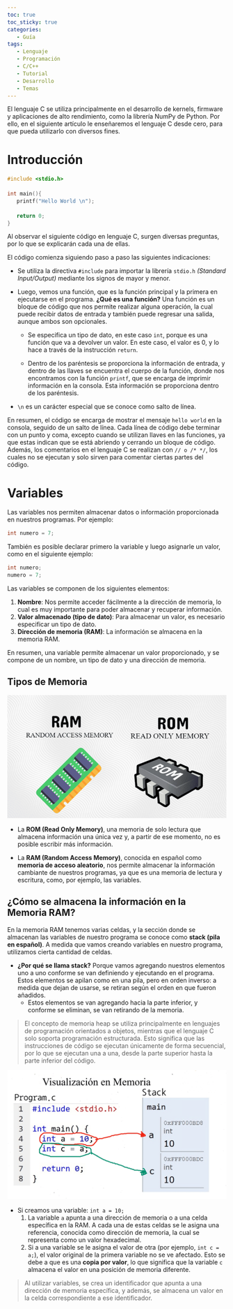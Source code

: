 ```yaml
---
toc: true 
toc_sticky: true
categories: 
   - Guía
tags:
   - Lenguaje
   - Programación
   - C/C++
   - Tutorial
   - Desarrollo
   - Temas
---
```


El lenguaje C se utiliza principalmente en el desarrollo de kernels, firmware y aplicaciones de alto rendimiento, como la librería NumPy de Python. Por ello, en el siguiente artículo le enseñaremos el lenguaje C desde cero, para que pueda utilizarlo con diversos fines.

# Introducción 
```c
#include <stdio.h>

int main(){
   printf("Hello World \n");

   return 0;
}
```

Al observar el siguiente código en lenguaje C, surgen diversas preguntas, por lo que se explicarán cada una de ellas.

El código comienza siguiendo paso a paso las siguientes indicaciones:

- Se utiliza la directiva ```#include``` para importar la librería ```stdio.h``` *(Standard Input/Output)* mediante los signos de mayor y menor.

- Luego, vemos una función, que es la función principal y la primera en ejecutarse en el programa. **¿Qué es una función?** Una función es un bloque de código que nos permite realizar alguna operación, la cual puede recibir datos de entrada y también puede regresar una salida, aunque ambos son opcionales.
    
    - Se especifica un tipo de dato, en este caso ```int```, porque es una función que va a devolver un valor. En este caso, el valor es 0, y lo hace a través de la instrucción ```return```.

    - Dentro de los paréntesis se proporciona la información de entrada, y dentro de las llaves se encuentra el cuerpo de la función, donde nos encontramos con la función ```printf```, que se encarga de imprimir información en la consola. Esta información se proporciona dentro de los paréntesis.

- ```\n``` es un carácter especial que se conoce como salto de línea. 

En resumen, el código se encarga de mostrar el mensaje ```hello world``` en la consola, seguido de un salto de línea. Cada línea de código debe terminar con un punto y coma, excepto cuando se utilizan llaves en las funciones, ya que estas indican que se está abriendo y cerrando un bloque de código. Además, los comentarios en el lenguaje C se realizan con ```// o /* */```, los cuales no se ejecutan y solo sirven para comentar ciertas partes del código.

# Variables
Las variables nos permiten almacenar datos o información proporcionada en nuestros programas. Por ejemplo:

```c
int numero = 7;
```

También es posible declarar primero la variable y luego asignarle un valor, como en el siguiente ejemplo:

```c
int numero;
numero = 7;
```

Las variables se componen de los siguientes elementos:

1. **Nombre**: Nos permite acceder fácilmente a la dirección de memoria, lo cual es muy importante para poder almacenar y recuperar información.
2. **Valor almacenado (tipo de dato)**: Para almacenar un valor, es necesario especificar un tipo de dato.
3. **Dirección de memoria (RAM)**: La información se almacena en la memoria RAM.

En resumen, una variable permite almacenar un valor proporcionado, y se compone de un nombre, un tipo de dato y una dirección de memoria.

## Tipos de Memoria
![Memoria-RAM-ROM](/assets/img/guia-clanguage/Memoria-RAM-ROM.png)

- La **ROM (Read Only Memory)**, una memoria de solo lectura que almacena información una única vez y, a partir de ese momento, no es posible escribir más información.

- La **RAM (Random Access Memory)**, conocida en español como **memoria de acceso aleatorio**, nos permite almacenar la información cambiante de nuestros programas, ya que es una memoria de lectura y escritura, como, por ejemplo, las variables.

## ¿Cómo se almacena la información en la Memoria RAM?
En la memoria RAM tenemos varias celdas, y la sección donde se almacenan las variables de nuestro programa se conoce como **stack (pila en español)**. A medida que vamos creando variables en nuestro programa, utilizamos cierta cantidad de celdas.

- **¿Por qué se llama stack?** Porque vamos agregando nuestros elementos uno a uno conforme se van definiendo y ejecutando en el programa. Estos elementos se apilan como en una pila, pero en orden inverso: a medida que dejan de usarse, se retiran según el orden en que fueron añadidos.
  - Estos elementos se van agregando hacia la parte inferior, y conforme se eliminan, se van retirando de la memoria.

> El concepto de memoria heap se utiliza principalmente en lenguajes de programación orientados a objetos, mientras que el lenguaje C solo soporta programación estructurada. Esto significa que las instrucciones de código se ejecutan únicamente de forma secuencial, por lo que se ejecutan una a una, desde la parte superior hasta la parte inferior del código.

![memory-stack](/assets/img/guia-clanguage/memory-stack.png)

- Si creamos una variable: `int a = 10;`  
  1. La variable `a` apunta a una dirección de memoria o a una celda específica en la RAM. A cada una de estas celdas se le asigna una referencia, conocida como dirección de memoria, la cual se representa como un valor hexadecimal.  
  2. Si a una variable se le asigna el valor de otra (por ejemplo, `int c = a;`), el valor original de la primera variable no se ve afectado. Esto se debe a que es una **copia por valor**, lo que significa que la variable `c` almacena el valor en una posición de memoria diferente.  

> Al utilizar variables, se crea un identificador que apunta a una dirección de memoria específica, y además, se almacena un valor en la celda correspondiente a ese identificador.

